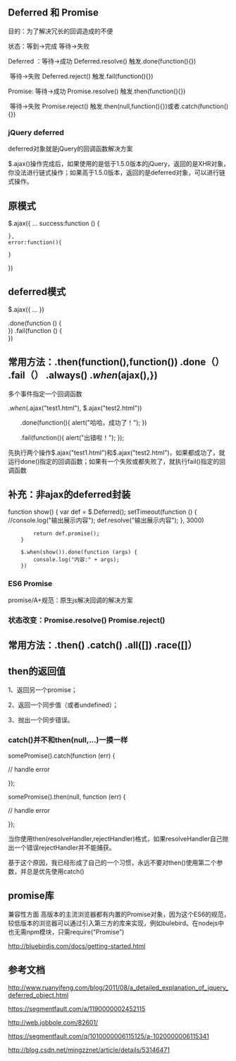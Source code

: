 ## Deferred 和 Promise

目的：为了解决冗长的回调造成的不便

状态：等到->完成  等待->失败

Deferred ：等待->成功  Deferred.resolve()  触发.done(function(){})

​			等待->失败  Deferred.reject()  触发.fail(function(){})

Promise: 	等待->成功  Promise.resolve()  触发.then(function(){})

​			等待->失败  Promise.reject()  触发.then(null,function(){})或者.catch(function(){})			

### jQuery deferred

deferred对象就是jQuery的回调函数解决方案

$.ajax()操作完成后，如果使用的是低于1.5.0版本的jQuery，返回的是XHR对象，你没法进行链式操作；如果高于1.5.0版本，返回的是deferred对象，可以进行链式操作。

## 原模式


$.ajax({
    ...
    success:function () {
    
    },
    error:function(){
        
    }
})

## deferred模式

$.ajax({
    ...
})

.done(function () {
​    
})
.fail(function () {
​    
})



## 常用方法：.then(function(),function()) .done（） .fail（） .always()  $.when($ajax(),})

多个事件指定一个回调函数

$.when($.ajax("test1.html"), $.ajax("test2.html"))

　　.done(function(){ alert("哈哈，成功了！"); })

　　.fail(function(){ alert("出错啦！"); });

先执行两个操作$.ajax("test1.html")和$.ajax("test2.html")，如果都成功了，就运行done()指定的回调函数；如果有一个失败或都失败了，就执行fail()指定的回调函数



## 补充：非ajax的deferred封装

function show() {
            var def = $.Deferred();
            setTimeout(function () {
                //console.log("输出展示内容");
                def.resolve("输出展示内容");
            }, 3000)
    
            return def.promise();
        }
    
        $.when(show()).done(function (args) {
            console.log("内容:" + args);
        })


### ES6 Promise

promise/A+规范：原生js解决回调的解决方案



### 状态改变：Promise.resolve()  Promise.reject() 

## 常用方法：.then() .catch() .all([]) .race([]）

## then的返回值

1、返回另一个promise；

2、返回一个同步值（或者undefined）；

3、抛出一个同步错误。

### catch()并不和then(null,…)一摸一样

somePromise().catch(function (err) {

  // handle error
    
});

somePromise().then(null, function (err) {

  // handle error

});

当你使用then(resolveHandler,rejectHandler)格式，如果resolveHandler自己抛出一个错误rejectHandler并不能捕获。

基于这个原因，我已经形成了自己的一个习惯，永远不要对then()使用第二个参数，并总是优先使用catch()

## promise库

兼容性方面 高版本的主流浏览器都有内置的Promise对象，因为这个ES6的规范，较低版本的浏览器可以通过引入第三方的库来实现，例如bulebird。在nodejs中也无需npm模块，只需require(“Promise”)

http://bluebirdjs.com/docs/getting-started.html

## 参考文档

http://www.ruanyifeng.com/blog/2011/08/a_detailed_explanation_of_jquery_deferred_object.html

https://segmentfault.com/a/1190000002452115

http://web.jobbole.com/82601/

https://segmentfault.com/q/1010000006115125/a-1020000006115341

http://blog.csdn.net/mingzznet/article/details/53146471






